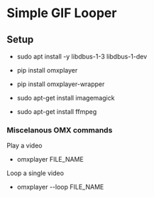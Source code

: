 # Simple GIF Looper

## Setup
* sudo apt install -y libdbus-1-3 libdbus-1-dev
* pip install omxplayer
* pip install omxplayer-wrapper



* sudo apt-get install imagemagick
* sudo apt-get install ffmpeg


### Miscelanous OMX commands
Play a video
* omxplayer FILE_NAME
  
Loop a single video
* omxplayer --loop FILE_NAME
